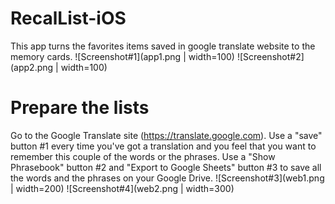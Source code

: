 # RecalList-iOS
This app turns the favorites items saved in google translate website to the memory cards.
![Screenshot#1](app1.png | width=100)
![Screenshot#2](app2.png | width=100)

# Prepare the lists
Go to the Google Translate site (https://translate.google.com).
Use a "save" button #1 every time you've got a translation and you feel that you want to remember this couple of the words or the phrases. 
Use a "Show Phrasebook" button #2 and "Export to Google Sheets" button #3 to save all the words and the phrases on your Google Drive.
![Screenshot#3](web1.png | width=200)
![Screenshot#4](web2.png | width=300)